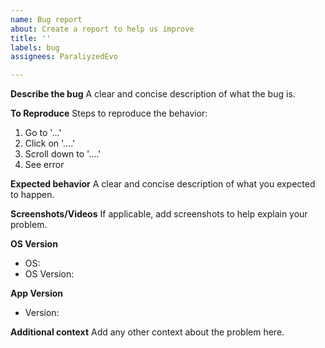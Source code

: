```yaml
---
name: Bug report
about: Create a report to help us improve
title: ''
labels: bug
assignees: ParaliyzedEvo

---
```


**Describe the bug**
A clear and concise description of what the bug is.

**To Reproduce**
Steps to reproduce the behavior:
1. Go to '...'
2. Click on '....'
3. Scroll down to '....'
4. See error

**Expected behavior**
A clear and concise description of what you expected to happen.

**Screenshots/Videos**
If applicable, add screenshots to help explain your problem.

**OS Version**
 - OS: 
 - OS Version: 

**App Version**
- Version: 

**Additional context**
Add any other context about the problem here.
